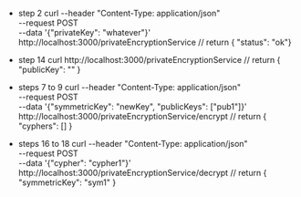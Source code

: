 - step 2
curl --header "Content-Type: application/json" \
  --request POST \
  --data '{"privateKey": "whatever"}' \
  http://localhost:3000/privateEncryptionService
// return { "status": "ok"}

- step 14
curl http://localhost:3000/privateEncryptionService
// return { "publicKey": "" }

- steps 7 to 9
curl --header "Content-Type: application/json" \
  --request POST \
  --data '{"symmetricKey": "newKey", "publicKeys": ["pub1"]}' \
  http://localhost:3000/privateEncryptionService/encrypt
// return { "cyphers": [] }

- steps 16 to 18
curl --header "Content-Type: application/json" \
  --request POST \
  --data '{"cypher": "cypher1"}' \
  http://localhost:3000/privateEncryptionService/decrypt
// return { "symmetricKey": "sym1" }
